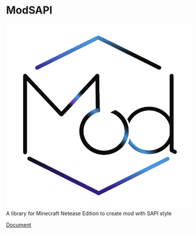 # ModSAPI

![ModSAPI Logo](pack_icon.png)
A library for Minecraft Netease Edition to create mod with SAPI style

[Document](http://modsapi.pages.dev)
